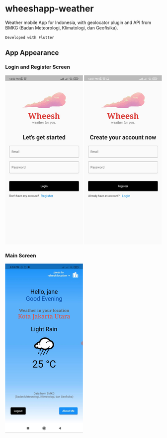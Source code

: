 # wheeshapp-weather
Weather mobile App for Indonesia, with geolocator plugin and API from BMKG (Badan Meteorologi, Klimatologi, dan Geofisika).

    Developed with Flutter
## App Appearance
### Login and Register Screen
<p float="left">
  <img src="app-images/login.jpeg" width="250" />
  <img src="app-images/register.jpeg" width="250" /> 
</p>

### Main Screen
<p float="left">
  <img src="app-images/main.jpeg" width="250" />
</p>
